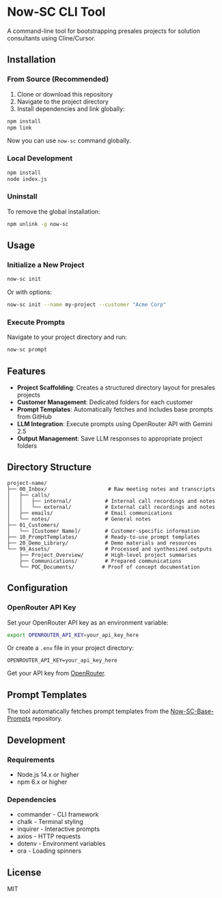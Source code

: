 # Now-SC CLI Tool

A command-line tool for bootstrapping presales projects for solution consultants using Cline/Cursor.

## Installation

### From Source (Recommended)
1. Clone or download this repository
2. Navigate to the project directory
3. Install dependencies and link globally:
```bash
npm install
npm link
```

Now you can use `now-sc` command globally.

### Local Development
```bash
npm install
node index.js
```

### Uninstall
To remove the global installation:
```bash
npm unlink -g now-sc
```

## Usage

### Initialize a New Project
```bash
now-sc init
```

Or with options:
```bash
now-sc init --name my-project --customer "Acme Corp"
```

### Execute Prompts
Navigate to your project directory and run:
```bash
now-sc prompt
```

## Features

- **Project Scaffolding**: Creates a structured directory layout for presales projects
- **Customer Management**: Dedicated folders for each customer
- **Prompt Templates**: Automatically fetches and includes base prompts from GitHub
- **LLM Integration**: Execute prompts using OpenRouter API with Gemini 2.5
- **Output Management**: Save LLM responses to appropriate project folders

## Directory Structure

```
project-name/
├── 00_Inbox/                    # Raw meeting notes and transcripts
│   ├── calls/
│   │   ├── internal/           # Internal call recordings and notes
│   │   └── external/           # External call recordings and notes
│   ├── emails/                 # Email communications
│   └── notes/                  # General notes
├── 01_Customers/
│   └── [Customer Name]/        # Customer-specific information
├── 10_PromptTemplates/         # Ready-to-use prompt templates
├── 20_Demo_Library/            # Demo materials and resources
└── 99_Assets/                  # Processed and synthesized outputs
    ├── Project_Overview/       # High-level project summaries
    ├── Communications/         # Prepared communications
    └── POC_Documents/         # Proof of concept documentation
```

## Configuration

### OpenRouter API Key
Set your OpenRouter API key as an environment variable:

```bash
export OPENROUTER_API_KEY=your_api_key_here
```

Or create a `.env` file in your project directory:
```
OPENROUTER_API_KEY=your_api_key_here
```

Get your API key from [OpenRouter](https://openrouter.ai/).

## Prompt Templates

The tool automatically fetches prompt templates from the [Now-SC-Base-Prompts](https://github.com/michaelbuckner/Now-SC-Base-Prompts) repository.

## Development

### Requirements
- Node.js 14.x or higher
- npm 6.x or higher

### Dependencies
- commander - CLI framework
- chalk - Terminal styling
- inquirer - Interactive prompts
- axios - HTTP requests
- dotenv - Environment variables
- ora - Loading spinners

## License

MIT
